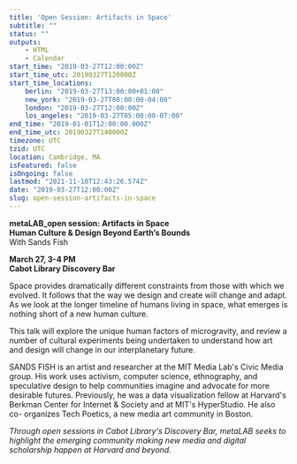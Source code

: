 ```yaml
---
title: 'Open Session: Artifacts in Space'
subtitle: ""
status: ""
outputs:
    - HTML
    - Calendar
start_time: "2019-03-27T12:00:00Z"
start_time_utc: 20190327T120000Z
start_time_locations:
    berlin: "2019-03-27T13:00:00+01:00"
    new_york: "2019-03-27T08:00:00-04:00"
    london: "2019-03-27T12:00:00Z"
    los_angeles: "2019-03-27T05:00:00-07:00"
end_time: "2019-01-01T12:00:00.000Z"
end_time_utc: 20190327T140000Z
timezone: UTC
tzid: UTC
location: Cambridge, MA
isFeatured: false
isOngoing: false
lastmod: "2021-11-10T12:43:26.574Z"
date: "2019-03-27T12:00:00Z"
slug: open-session-artifacts-in-space
---
```

**metaLAB_open session: Artifacts in Space
<br />Human Culture & Design Beyond Earth’s Bounds**
<br />With Sands Fish

**March 27, 3-4 PM<br />
Cabot Library Discovery Bar**

Space provides dramatically different constraints from those with which we evolved. It follows that the way we design and create will change and adapt. As we look at the longer timeline of humans living in space, what emerges is nothing short of a new human culture. 

This talk will explore the unique human factors of microgravity, and review a number of cultural experiments being undertaken to understand how art and design will change in our interplanetary future.

SANDS FISH is an artist and researcher at the MIT Media Lab's Civic Media group. His work uses activism, computer science, ethnography, and speculative design to help communities imagine and advocate for more desirable futures. Previously, he was a data visualization fellow at Harvard's Berkman Center for Internet & Society and at MIT's HyperStudio. He also co- organizes Tech Poetics, a new media art community in Boston.

*Through open sessions in Cabot Library's Discovery Bar, metaLAB seeks to highlight the emerging community making new media and digital scholarship happen at Harvard and beyond.*